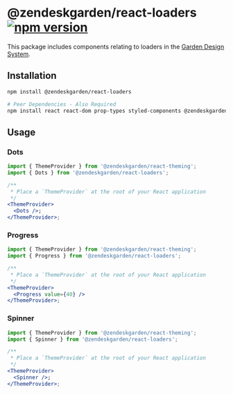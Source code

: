 # @zendeskgarden/react-loaders [![npm version](https://flat.badgen.net/npm/v/@zendeskgarden/react-loaders)](https://www.npmjs.com/package/@zendeskgarden/react-loaders)

This package includes components relating to loaders in the
[Garden Design System](https://zendeskgarden.github.io/).

## Installation

```sh
npm install @zendeskgarden/react-loaders

# Peer Dependencies - Also Required
npm install react react-dom prop-types styled-components @zendeskgarden/react-theming
```

## Usage

### Dots

```jsx
import { ThemeProvider } from '@zendeskgarden/react-theming';
import { Dots } from '@zendeskgarden/react-loaders';

/**
 * Place a `ThemeProvider` at the root of your React application
 */
<ThemeProvider>
  <Dots />;
</ThemeProvider>;
```

### Progress

```jsx
import { ThemeProvider } from '@zendeskgarden/react-theming';
import { Progress } from '@zendeskgarden/react-loaders';

/**
 * Place a `ThemeProvider` at the root of your React application
 */
<ThemeProvider>
  <Progress value={40} />
</ThemeProvider>;
```

### Spinner

```jsx
import { ThemeProvider } from '@zendeskgarden/react-theming';
import { Spinner } from '@zendeskgarden/react-loaders';

/**
 * Place a `ThemeProvider` at the root of your React application
 */
<ThemeProvider>
  <Spinner />;
</ThemeProvider>;
```
